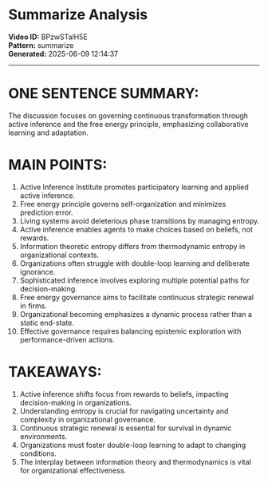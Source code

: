 # Summarize Analysis

**Video ID:** BPzwSTalH5E  
**Pattern:** summarize  
**Generated:** 2025-06-09 12:14:37  

---

# ONE SENTENCE SUMMARY:
The discussion focuses on governing continuous transformation through active inference and the free energy principle, emphasizing collaborative learning and adaptation.

# MAIN POINTS:
1. Active Inference Institute promotes participatory learning and applied active inference.
2. Free energy principle governs self-organization and minimizes prediction error.
3. Living systems avoid deleterious phase transitions by managing entropy.
4. Active inference enables agents to make choices based on beliefs, not rewards.
5. Information theoretic entropy differs from thermodynamic entropy in organizational contexts.
6. Organizations often struggle with double-loop learning and deliberate ignorance.
7. Sophisticated inference involves exploring multiple potential paths for decision-making.
8. Free energy governance aims to facilitate continuous strategic renewal in firms.
9. Organizational becoming emphasizes a dynamic process rather than a static end-state.
10. Effective governance requires balancing epistemic exploration with performance-driven actions.

# TAKEAWAYS:
1. Active inference shifts focus from rewards to beliefs, impacting decision-making in organizations.
2. Understanding entropy is crucial for navigating uncertainty and complexity in organizational governance.
3. Continuous strategic renewal is essential for survival in dynamic environments.
4. Organizations must foster double-loop learning to adapt to changing conditions.
5. The interplay between information theory and thermodynamics is vital for organizational effectiveness.